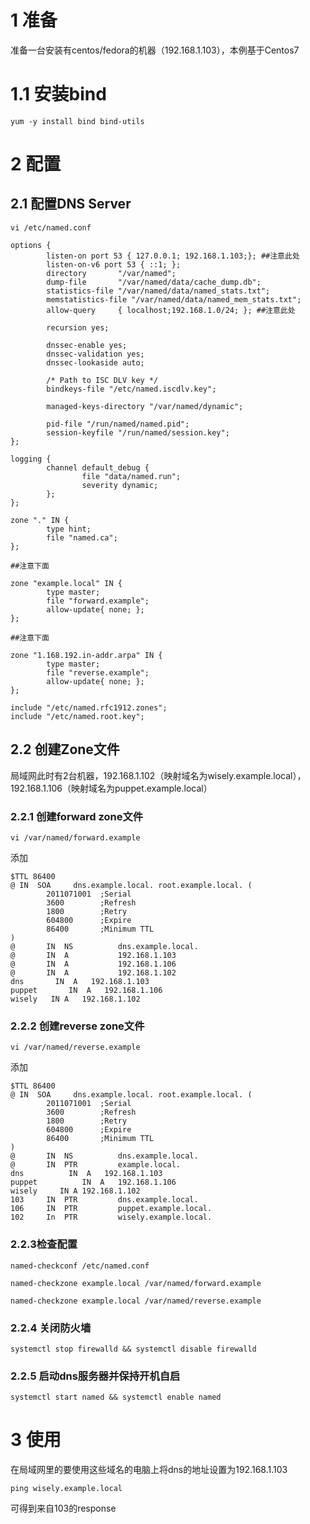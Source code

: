 # 1 准备

准备一台安装有centos/fedora的机器（192.168.1.103），本例基于Centos7

# 1.1 安装bind

`yum -y install bind bind-utils`

# 2 配置

## 2.1 配置DNS Server

`vi /etc/named.conf`


```
options {
        listen-on port 53 { 127.0.0.1; 192.168.1.103;}; ##注意此处
        listen-on-v6 port 53 { ::1; };
        directory       "/var/named";
        dump-file       "/var/named/data/cache_dump.db";
        statistics-file "/var/named/data/named_stats.txt";
        memstatistics-file "/var/named/data/named_mem_stats.txt";
        allow-query     { localhost;192.168.1.0/24; }; ##注意此处

        recursion yes;

        dnssec-enable yes;
        dnssec-validation yes;
        dnssec-lookaside auto;

        /* Path to ISC DLV key */
        bindkeys-file "/etc/named.iscdlv.key";

        managed-keys-directory "/var/named/dynamic";

        pid-file "/run/named/named.pid";
        session-keyfile "/run/named/session.key";
};

logging {
        channel default_debug {
                file "data/named.run";
                severity dynamic;
        };
};

zone "." IN {
        type hint;
        file "named.ca";
};

##注意下面

zone "example.local" IN {
        type master;
        file "forward.example";
        allow-update{ none; };
};

##注意下面

zone "1.168.192.in-addr.arpa" IN {
        type master;
        file "reverse.example";
        allow-update{ none; };
};

include "/etc/named.rfc1912.zones";
include "/etc/named.root.key";
```

## 2.2 创建Zone文件

局域网此时有2台机器，192.168.1.102（映射域名为wisely.example.local），192.168.1.106（映射域名为puppet.example.local）

### 2.2.1 创建forward zone文件

`vi /var/named/forward.example `

添加

```
$TTL 86400
@ IN  SOA     dns.example.local. root.example.local. (
        2011071001  ;Serial
        3600        ;Refresh
        1800        ;Retry
        604800      ;Expire
        86400       ;Minimum TTL
)
@       IN  NS          dns.example.local.
@       IN  A           192.168.1.103
@       IN  A           192.168.1.106
@       IN  A           192.168.1.102
dns       IN  A   192.168.1.103
puppet       IN  A   192.168.1.106
wisely   IN A   192.168.1.102
```

### 2.2.2 创建reverse zone文件

`vi /var/named/reverse.example`

添加

```
$TTL 86400
@ IN  SOA     dns.example.local. root.example.local. (
        2011071001  ;Serial
        3600        ;Refresh
        1800        ;Retry
        604800      ;Expire
        86400       ;Minimum TTL
)
@       IN  NS          dns.example.local.
@       IN  PTR         example.local.
dns          IN  A   192.168.1.103
puppet          IN  A   192.168.1.106
wisely     IN A 192.168.1.102
103     IN  PTR         dns.example.local.
106     IN  PTR         puppet.example.local.
102     In  PTR         wisely.example.local.
```

### 2.2.3检查配置

`named-checkconf /etc/named.conf`

`named-checkzone example.local /var/named/forward.example`

`named-checkzone example.local /var/named/reverse.example `

### 2.2.4 关闭防火墙

`systemctl stop firewalld && systemctl disable firewalld`

### 2.2.5 启动dns服务器并保持开机自启

`systemctl start named && systemctl enable named`

# 3 使用

在局域网里的要使用这些域名的电脑上将dns的地址设置为192.168.1.103

`ping wisely.example.local`

可得到来自103的response